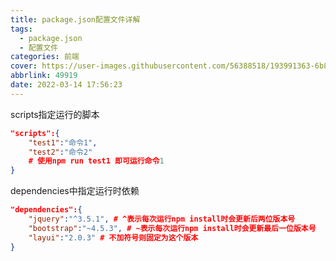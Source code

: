 ```yaml
---
title: package.json配置文件详解
tags:
  - package.json
  - 配置文件
categories: 前端
cover: https://user-images.githubusercontent.com/56388518/193991363-6b870c0a-7963-4c9a-b4da-51c65309efdd.png
abbrlink: 49919
date: 2022-03-14 17:56:23
---
```


scripts指定运行的脚本

```json
"scripts":{
    "test1":"命令1",
    "test2":"命令2"
    # 使用npm run test1 即可运行命令1
}
```

dependencies中指定运行时依赖

```json
"dependencies":{
    "jquery":"^3.5.1", # ^表示每次运行npm install时会更新后两位版本号
    "bootstrap":"~4.5.3", # ~表示每次运行npm install时会更新最后一位版本号
    "layui":"2.0.3" # 不加符号则固定为这个版本
}
```
